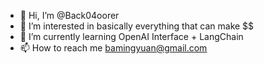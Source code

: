 - 👋 Hi, I’m @Back04oorer
- 👀 I’m interested in basically everything that can make $$
- 🌱 I’m currently learning OpenAI Interface + LangChain
- 📫 How to reach me bamingyuan@gmail.com

<!---
Back04oorer/Back04oorer is a ✨ special ✨ repository because its `README.md` (this file) appears on your GitHub profile.
You can click the Preview link to take a look at your changes.
--->
